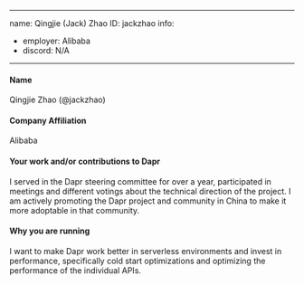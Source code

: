 -------------------------------------------------------------
name: Qingjie (Jack) Zhao
ID: jackzhao
info:
  - employer: Alibaba
  - discord: N/A
-------------------------------------------------------------

#### Name

Qingjie Zhao (@jackzhao)
 
#### Company Affiliation

Alibaba

#### Your work and/or contributions to Dapr

I served in the Dapr steering committee for over a year, participated in meetings and different votings about the technical direction of the project.
I am actively promoting the Dapr project and community in China to make it more adoptable in that community.

#### Why you are running

I want to make Dapr work better in serverless environments and invest in performance, specifically cold start optimizations and optimizing the performance of the individual APIs.
